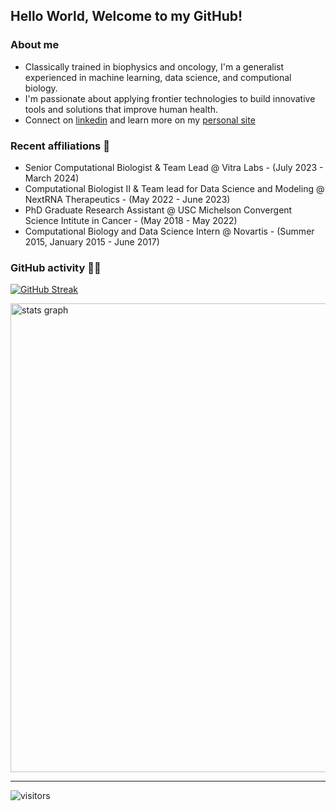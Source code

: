 ## Hello World, Welcome to my GitHub!


### About me 
 
- Classically trained in biophysics and oncology, I'm a generalist experienced in machine learning, data science, and computional biology. </br>
- I'm passionate about applying frontier technologies to build innovative tools and solutions that improve human health. </br> 
- Connect on [linkedin](https://www.linkedin.com/in/ndacayisaba/) and learn more on my [personal site](https://liberendacayisaba.com/)

### Recent affiliations 💼

- Senior Computational Biologist & Team Lead @ Vitra Labs - (July 2023 - March 2024)
- Computational Biologist II & Team lead for Data Science and Modeling @ NextRNA Therapeutics - (May 2022 - June 2023)
- PhD Graduate Research Assistant @ USC Michelson Convergent Science Intitute in Cancer - (May 2018 - May 2022)
- Computational Biology and Data Science Intern @ Novartis - (Summer 2015, January 2015 - June 2017)

### GitHub activity 👨‍💻

[![GitHub Streak](https://streak-stats.demolab.com?user=libertatem&hide_border=true&border_radius=4.9&date_format=j%20M%5B%20Y%5D)](https://git.io/streak-stats)

<div align="left">
  <img src="http://github-profile-summary-cards.vercel.app/api/cards/profile-details?username=libertatem&theme=bear" width=750  alt="stats graph"/>
</div>

<hr>

![visitors](https://visitor-badge.laobi.icu/badge?page_id=libertatem.libertatem)

<!--
#### Top Languagues 

[![Top Langs](https://github-readme-stats.vercel.app/api/top-langs/?username=libertatem&layout=pie)](https://github.com/libertatem/github-readme-stats)

<a href="https://www.linkedin.com/in/ndacayisaba/">
  <img align="left" width="24px" src="https://cdn.simpleicons.org/linkedin"  />
</a>
<br /> 

-->
